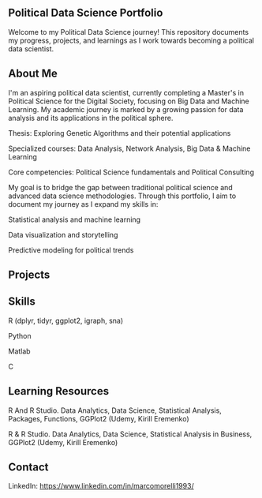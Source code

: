 ## Political Data Science Portfolio

Welcome to my Political Data Science journey! This repository documents my progress, projects, and learnings as I work towards becoming a political data scientist.

## About Me

I'm an aspiring political data scientist, currently completing a Master's in Political Science for the Digital Society, focusing on Big Data and Machine Learning. 
My academic journey is marked by a growing passion for data analysis and its applications in the political sphere.

Thesis: Exploring Genetic Algorithms and their potential applications

Specialized courses: Data Analysis, Network Analysis, Big Data & Machine Learning

Core competencies: Political Science fundamentals and Political Consulting

My goal is to bridge the gap between traditional political science and advanced data science methodologies. Through this portfolio, I aim to document my journey as I expand my skills in:

Statistical analysis and machine learning

Data visualization and storytelling

Predictive modeling for political trends

## Projects



## Skills

R (dplyr, tidyr, ggplot2, igraph, sna)

Python 

Matlab 

C 

## Learning Resources

R And R Studio. Data Analytics, Data Science, Statistical Analysis, Packages, Functions, GGPlot2 (Udemy, Kirill Eremenko)

R & R Studio. Data Analytics, Data Science, Statistical Analysis in Business, GGPlot2 (Udemy, Kirill Eremenko)

## Contact

LinkedIn: https://www.linkedin.com/in/marcomorelli1993/

